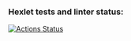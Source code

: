 ### Hexlet tests and linter status:
[![Actions Status](https://github.com/YanaMitrofanova/frontend-project-46/actions/workflows/hexlet-check.yml/badge.svg)](https://github.com/YanaMitrofanova/frontend-project-46/actions)